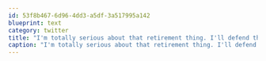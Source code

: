 ```yaml
---
id: 53f8b467-6d96-4dd3-a5df-3a517995a142
blueprint: text
category: twitter
title: "I'm totally serious about that retirement thing. I'll defend that one to the death :)"
caption: "I'm totally serious about that retirement thing. I'll defend that one to the death :)"
---
```

